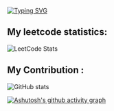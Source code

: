 
[![Typing SVG](https://readme-typing-svg.demolab.com?font=Fira+Code&size=30&pause=1000&color=F73014&background=FFE0AD1A&random=false&width=435&lines=Mohamed+Sharuk;Full+Stack+Developer)](https://git.io/typing-svg)


<!--
**Sharukhhh/Sharukhhh** is a ✨ _special_ ✨ repository because its `README.md` (this file) appears on your GitHub profile.

Here are some ideas to get you started:

- 🔭 I’m currently working on ...
- 🌱 I’m currently learning ...
- 👯 I’m looking to collaborate on ...
- 🤔 I’m looking for help with ...
- 💬 Ask me about ...
- 📫 How to reach me: ...

- 😄 Pronouns: ...
- ⚡ Fun fact: ...



### I code in: 
<img height='50' width='50' src='https://icons8.com/icon/108784/javascript' /> <img height='50' width='50' src='https://icons8.com/icon/bzf0DqjXFHIW/react' /> 
<img height='50' width='50' src='https://icons8.com/icon/jD-fJzVguBmw/redux' />  <img height='50' width='50' src='https://icons8.com/icon/hsPbhkOH4FMe/node-js' /> <img height='50' width='50' src='https://icons8.com/icon/SDVmtZ6VBGXt/express-js' /> <img height='50' width='50' src='https://icons8.com/icon/74402/mongodb' /> <img height='50' width='50' src='https://icons8.com/icon/gKfcEStXI1Hm/mongoose' /> <img height='50' width='50' src='https://icons8.com/icon/38561/postgresql' />
<img height='50' width='50' src='https://icons8.com/icon/v8RpPQUwv0N8/html-5' /> <img height='50' width='50' src='https://icons8.com/icon/21278/css3' /> <img height='50' width='50' src='https://icons8.com/icon/jD-fJzVguBmw/redux' /> <img height='50' width='50' src='https://icons8.com/icon/4PiNHtUJVbLs/tailwind-css' /> 
-->

## My leetcode statistics: 
![LeetCode Stats](https://leetcard.jacoblin.cool/Sharuk01?theme=wtf&font=Tajawal&ext=heatmap)

## My Contribution :
![GitHub stats](https://github-readme-stats.vercel.app/api?username=Sharukhhh&show_icons=true)


[![Ashutosh's github activity graph](https://github-readme-activity-graph.vercel.app/graph?username=Sharukhhh&bg_color=ccc8ea&color=9e614c&line=420a3e&point=e52a2a&area=true&hide_border=true)](https://github.com/ashutosh00710/github-readme-activity-graph)
